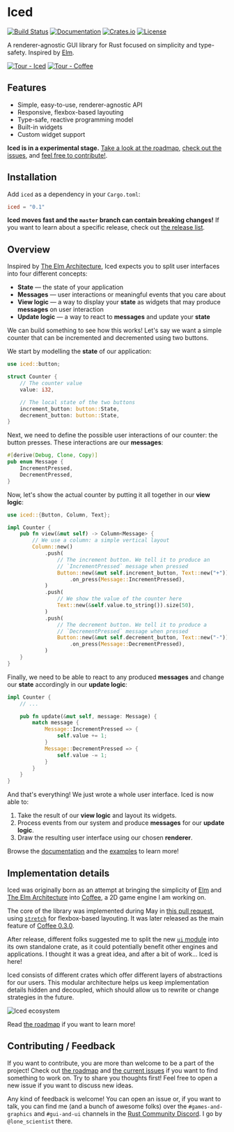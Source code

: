 # Iced
[![Build Status](https://travis-ci.org/hecrj/iced.svg?branch=master)](https://travis-ci.org/hecrj/iced)
[![Documentation](https://docs.rs/iced/badge.svg)][documentation]
[![Crates.io](https://img.shields.io/crates/v/iced.svg)](https://crates.io/crates/iced)
[![License](https://img.shields.io/crates/l/iced.svg)](https://github.com/hecrj/iced/blob/master/LICENSE)

A renderer-agnostic GUI library for Rust focused on simplicity and type-safety.
Inspired by [Elm].

[![Tour - Iced][gui_gif]][gui_gfycat]
[![Tour - Coffee][coffee_gui_gif]][coffee_gui_gfycat]

[gui_gif]: https://thumbs.gfycat.com/VeneratedSourAurochs-small.gif
[gui_gfycat]: https://gfycat.com/veneratedsouraurochs

[coffee_gui_gif]: https://thumbs.gfycat.com/GloomyWeakHammerheadshark-small.gif
[coffee_gui_gfycat]: https://gfycat.com/gloomyweakhammerheadshark

## Features
  * Simple, easy-to-use, renderer-agnostic API
  * Responsive, flexbox-based layouting
  * Type-safe, reactive programming model
  * Built-in widgets
  * Custom widget support

__Iced is in a experimental stage.__ [Take a look at the roadmap],
[check out the issues], and [feel free to contribute!].

[Take a look at the roadmap]: https://github.com/hecrj/iced/blob/master/ROADMAP.md
[check out the issues]: https://github.com/hecrj/iced/issues
[feel free to contribute!]: #contributing--feedback

## Installation
Add `iced` as a dependency in your `Cargo.toml`:

```toml
iced = "0.1"
```

__Iced moves fast and the `master` branch can contain breaking changes!__ If
you want to learn about a specific release, check out [the release list].

[the release list]: https://github.com/hecrj/iced/releases

## Overview
Inspired by [The Elm Architecture], Iced expects you to split user interfaces
into four different concepts:

  * __State__ — the state of your application
  * __Messages__ — user interactions or meaningful events that you care
  about
  * __View logic__ — a way to display your __state__ as widgets that
  may produce __messages__ on user interaction
  * __Update logic__ — a way to react to __messages__ and update your
  __state__

We can build something to see how this works! Let's say we want a simple counter
that can be incremented and decremented using two buttons.

We start by modelling the __state__ of our application:

```rust
use iced::button;

struct Counter {
    // The counter value
    value: i32,

    // The local state of the two buttons
    increment_button: button::State,
    decrement_button: button::State,
}
```

Next, we need to define the possible user interactions of our counter:
the button presses. These interactions are our __messages__:

```rust
#[derive(Debug, Clone, Copy)]
pub enum Message {
    IncrementPressed,
    DecrementPressed,
}
```

Now, let's show the actual counter by putting it all together in our
__view logic__:

```rust
use iced::{Button, Column, Text};

impl Counter {
    pub fn view(&mut self) -> Column<Message> {
        // We use a column: a simple vertical layout
        Column::new()
            .push(
                // The increment button. We tell it to produce an
                // `IncrementPressed` message when pressed
                Button::new(&mut self.increment_button, Text::new("+"))
                    .on_press(Message::IncrementPressed),
            )
            .push(
                // We show the value of the counter here
                Text::new(&self.value.to_string()).size(50),
            )
            .push(
                // The decrement button. We tell it to produce a
                // `DecrementPressed` message when pressed
                Button::new(&mut self.decrement_button, Text::new("-"))
                    .on_press(Message::DecrementPressed),
            )
    }
}
```

Finally, we need to be able to react to any produced __messages__ and change our
__state__ accordingly in our __update logic__:

```rust
impl Counter {
    // ...

    pub fn update(&mut self, message: Message) {
        match message {
            Message::IncrementPressed => {
                self.value += 1;
            }
            Message::DecrementPressed => {
                self.value -= 1;
            }
        }
    }
}
```

And that's everything! We just wrote a whole user interface. Iced is now able
to:

  1. Take the result of our __view logic__ and layout its widgets.
  1. Process events from our system and produce __messages__ for our
     __update logic__.
  1. Draw the resulting user interface using our chosen __renderer__.

Browse the [documentation] and the [examples] to learn more!

## Implementation details
Iced was originally born as an attempt at bringing the simplicity of [Elm] and
[The Elm Architecture] into [Coffee], a 2D game engine I am working on.

The core of the library was implemented during May in [this pull request], using
[`stretch`] for flexbox-based layouting. It was later released as the main
feature of [Coffee 0.3.0].

After release, different folks suggested me to split the new [`ui` module] into
its own standalone crate, as it could potentially benefit other engines and
applications. I thought it was a great idea, and after a bit of work... Iced is
here!

Iced consists of different crates which offer different layers of abstractions
for our users. This modular architecture helps us keep implementation details
hidden and decoupled, which should allow us to rewrite or change strategies in
the future.

![Iced ecosystem](https://github.com/hecrj/iced/raw/master/docs/crates_graph.png)

Read [the roadmap] if you want to learn more!

[this pull request]: https://github.com/hecrj/coffee/pull/35
[`stretch`]: https://github.com/vislyhq/stretch
[Coffee 0.3.0]: https://github.com/hecrj/coffee/releases/tag/0.3.0
[`ui` module]: https://docs.rs/coffee/0.3.2/coffee/ui/index.html
[the roadmap]: https://github.com/hecrj/iced/blob/master/ROADMAP.md

## Contributing / Feedback
If you want to contribute, you are more than welcome to be a part of the
project! Check out [the roadmap] and [the current issues] if you want to find
something to work on. Try to share you thoughts first! Feel free to open a new
issue if you want to discuss new ideas.

Any kind of feedback is welcome! You can open an issue or, if you want to talk,
you can find me (and a bunch of awesome folks) over the `#games-and-graphics`
and `#gui-and-ui` channels in the [Rust Community Discord]. I go by
`@lone_scientist` there.

[documentation]: https://docs.rs/iced
[examples]: https://github.com/hecrj/iced/tree/master/examples
[Coffee]: https://github.com/hecrj/coffee
[Elm]: https://elm-lang.org/
[The Elm Architecture]: https://guide.elm-lang.org/architecture/
[the current issues]: https://github.com/hecrj/iced/issues
[Rust Community Discord]: https://bit.ly/rust-community
